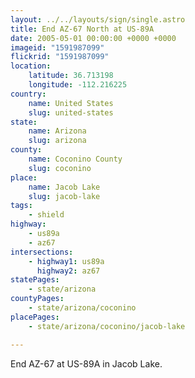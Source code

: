 ```yaml
---
layout: ../../layouts/sign/single.astro
title: End AZ-67 North at US-89A
date: 2005-05-01 00:00:00 +0000 +0000
imageid: "1591987099"
flickrid: "1591987099"
location:
    latitude: 36.713198
    longitude: -112.216225
country:
    name: United States
    slug: united-states
state:
    name: Arizona
    slug: arizona
county:
    name: Coconino County
    slug: coconino
place:
    name: Jacob Lake
    slug: jacob-lake
tags:
    - shield
highway:
    - us89a
    - az67
intersections:
    - highway1: us89a
      highway2: az67
statePages:
    - state/arizona
countyPages:
    - state/arizona/coconino
placePages:
    - state/arizona/coconino/jacob-lake

---
```

End AZ-67 at US-89A in Jacob Lake.